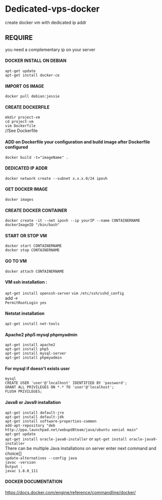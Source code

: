 # Dedicated-vps-docker
create docker vm with dedicated ip addr

## REQUIRE
you need a complementary ip on your server

#### DOCKER INSTALL ON DEBIAN
`apt-get update`  
`apt-get install docker-ce`

#### IMPORT OS IMAGE
`docker pull debian:jessie`

#### CREATE DOCKERFILE
`mkdir project-vm`  
`cd project-vm`  
`vim Dockerfile`  
//See Dockerfile

#### ADD on Dockerfile your configuration and build image after Dockerfile configured
`docker build -t="imageName" .`

#### DEDICATED IP ADDR
`docker network create --subnet x.x.x.0/24 ipovh`

#### GET DOCKER IMAGE
`docker images`

#### CREATE DOCKER CONTAINER
`docker create -it --net ipovh --ip yourIP --name CONTAINERNAME dockerImageID "/bin/bash"`

#### START OR STOP VM
`docker start CONTAINERNAME`  
`docker stop CONTAINERNAME`  

#### GO TO VM
`docker attach CONTAINERNAME`  

#### VM ssh installation :
`apt-get install openssh-server`
`vim /etc/ssh/sshd_config`  
add ->  
`PermitRootLogin yes`

#### Netstat installation
`apt-get install net-tools`  

#### Apache2 php5 mysql phpmyadmin
`apt-get install apache2`  
`apt-get install php5`  
`apt-get install mysql-server`  
`apt-get install phpmyadmin `  

#### For mysql if doesn't exists user
`mysql`  
`CREATE USER 'user'@'localhost' IDENTIFIED BY 'password';`  
`GRANT ALL PRIVILEGES ON *.* TO 'user'@'localhost';`  
`FLUSH PRIVILEGES;`  

#### Java8 or Java9 installation
`apt-get install default-jre`  
`apt-get install default-jdk`  
`apt-get install software-properties-common`  
`add-apt-repository "deb http://ppa.launchpad.net/webupd8team/java/ubuntu xenial main"`  
`apt-get update`  
`apt-get install oracle-java8-installer` or `apt-get install oracle-java9-installer`   
There can be multiple Java installations on server enter next command and choice[]  
`update-alternatives --config java`  
`javac -version`  
`Output :`  
`javac 1.8.0_111`

#### DOCKER DOCUMENTATION
https://docs.docker.com/engine/reference/commandline/docker/
